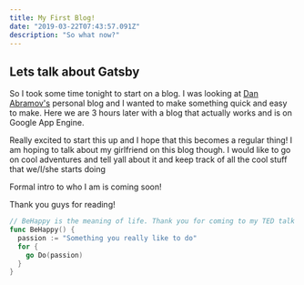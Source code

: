 ```yaml
---
title: My First Blog!
date: "2019-03-22T07:43:57.091Z"
description: "So what now?"
---
```


## Lets talk about Gatsby
So I took some time tonight to start on a blog. I was looking at [Dan Abramov's](https://overreacted.io/) personal
blog and I wanted to make something quick and easy to make. Here we are 3 hours later with a blog that actually works
and is on Google App Engine.

Really excited to start this up and I hope that this becomes a regular thing! I am hoping to talk about my girlfriend
on this blog though. I would like to go on cool adventures and tell yall about it and keep track of all the cool stuff
that we/I/she starts doing

Formal intro to who I am is coming soon!

Thank you guys for reading!

```go
// BeHappy is the meaning of life. Thank you for coming to my TED talk
func BeHappy() {
  passion := "Something you really like to do"
  for {
    go Do(passion)
  }
}
```
